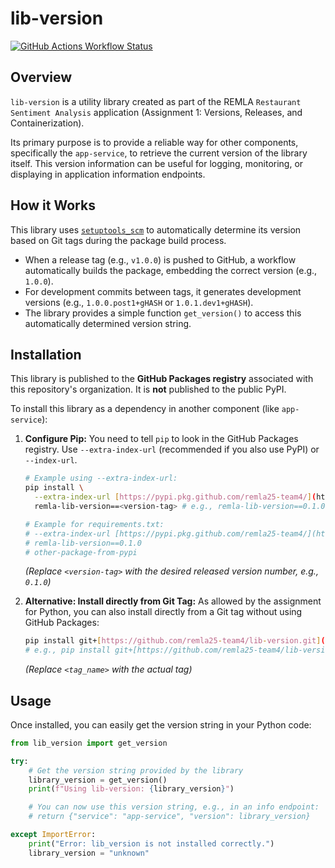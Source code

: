 # lib-version

[![GitHub Actions Workflow Status](https://github.com/remla25-team4/lib-version/actions/workflows/release.yml/badge.svg)](https://github.com/remla25-team4/lib-version/actions/workflows/release.yml)

## Overview

`lib-version` is a utility library created as part of the REMLA `Restaurant Sentiment Analysis` application (Assignment 1: Versions, Releases, and Containerization).

Its primary purpose is to provide a reliable way for other components, specifically the `app-service`, to retrieve the current version of the library itself. This version information can be useful for logging, monitoring, or displaying in application information endpoints.

## How it Works

This library uses [`setuptools_scm`](https://github.com/pypa/setuptools_scm/) to automatically determine its version based on Git tags during the package build process.

-   When a release tag (e.g., `v1.0.0`) is pushed to GitHub, a workflow automatically builds the package, embedding the correct version (e.g., `1.0.0`).
-   For development commits between tags, it generates development versions (e.g., `1.0.0.post1+gHASH` or `1.0.1.dev1+gHASH`).
-   The library provides a simple function `get_version()` to access this automatically determined version string.

## Installation

This library is published to the **GitHub Packages registry** associated with this repository's organization. It is **not** published to the public PyPI.

To install this library as a dependency in another component (like `app-service`):

1.  **Configure Pip:** You need to tell `pip` to look in the GitHub Packages registry. Use `--extra-index-url` (recommended if you also use PyPI) or `--index-url`.

    ```bash
    # Example using --extra-index-url:
    pip install \
      --extra-index-url [https://pypi.pkg.github.com/remla25-team4/](https://pypi.pkg.github.com/remla25-team4/) \
      remla-lib-version==<version-tag> # e.g., remla-lib-version==0.1.0

    # Example for requirements.txt:
    # --extra-index-url [https://pypi.pkg.github.com/remla25-team4/](https://pypi.pkg.github.com/remla25-team4/)
    # remla-lib-version==0.1.0
    # other-package-from-pypi
    ```
    *(Replace `<version-tag>` with the desired released version number, e.g., `0.1.0`)*

2.  **Alternative: Install directly from Git Tag:**
    As allowed by the assignment for Python, you can also install directly from a Git tag without using GitHub Packages:
    ```bash
    pip install git+[https://github.com/remla25-team4/lib-version.git](https://github.com/remla25-team4/lib-version.git)@<tag_name>
    # e.g., pip install git+[https://github.com/remla25-team4/lib-version.git@v0.1.0](https://github.com/remla25-team4/lib-version.git@v0.1.0)
    ```
    *(Replace `<tag_name>` with the actual tag)*

## Usage

Once installed, you can easily get the version string in your Python code:

```python
from lib_version import get_version

try:
    # Get the version string provided by the library
    library_version = get_version()
    print(f"Using lib-version: {library_version}")

    # You can now use this version string, e.g., in an info endpoint:
    # return {"service": "app-service", "version": library_version}

except ImportError:
    print("Error: lib_version is not installed correctly.")
    library_version = "unknown"